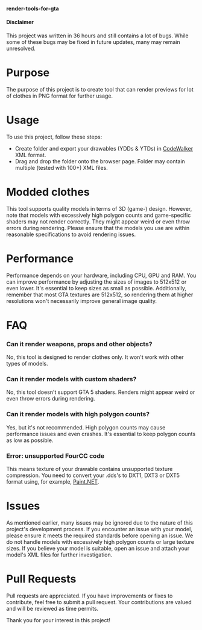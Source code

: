 #### render-tools-for-gta

#### Disclaimer
This project was written in 36 hours and still contains a lot of bugs. While some of these bugs may be fixed in future updates, many may remain unresolved.

# Purpose
The purpose of this project is to create tool that can render previews for lot of clothes in PNG format for further usage.

# Usage
To use this project, follow these steps:

- Create folder and export your drawables (YDDs & YTDs) in [CodeWalker](https://github.com/dexyfex/CodeWalker) XML format.
- Drag and drop the folder onto the browser page. Folder may contain multiple (tested with 100+) XML files.

# Modded clothes
This tool supports quality models in terms of 3D (game-) design. However, note that models with excessively high polygon counts and game-specific shaders may not render correctly. They might appear weird or even throw errors during rendering. Please ensure that the models you use are within reasonable specifications to avoid rendering issues.

# Performance 
Performance depends on your hardware, including CPU, GPU and RAM. You can improve performance by adjusting the sizes of images to 512x512 or even lower. It's essential to keep sizes as small as possible. Additionally, remember that most GTA textures are 512x512, so rendering them at higher resolutions won't necessarily improve general image quality.

# FAQ
### Can it render weapons, props and other objects?
No, this tool is designed to render clothes only. It won't work with other types of models.

### Can it render models with custom shaders?
No, this tool doesn't support GTA 5 shaders. Renders might appear weird or even throw errors during rendering.

### Can it render models with high polygon counts?
Yes, but it's not recommended. High polygon counts may cause performance issues and even crashes. It's essential to keep polygon counts as low as possible.

### Error: unsupported FourCC code
This means texture of your drawable contains unsupported texture compression. You need to convert your .dds's to DXT1, DXT3 or DXT5 format using, for example, [Paint.NET](https://www.getpaint.net/).


# Issues
As mentioned earlier, many issues may be ignored due to the nature of this project's development process. If you encounter an issue with your model, please ensure it meets the required standards before opening an issue. We do not handle models with excessively high polygon counts or large texture sizes. If you believe your model is suitable, open an issue and attach your model's XML files for further investigation.

# Pull Requests
Pull requests are appreciated. If you have improvements or fixes to contribute, feel free to submit a pull request. Your contributions are valued and will be reviewed as time permits.

Thank you for your interest in this project!
